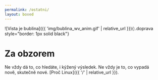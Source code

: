 ```yaml
---
permalink: /ostatni/
layout: boxed
---
```

![Vista je bublina]({{ 'img/bublina_wv_anim.gif' | relative_url }}){:.doprava style="border: 1px solid black"}

# Za obzorem

Ne vždy dá to, co hledáte, i kýžený výsledek. Ne vždy je to, co vypadá nově, skutečně nové. [Proč Linux]({{ '/' | relative_url }}).
